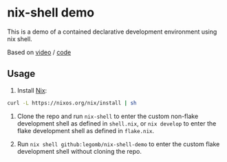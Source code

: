 # nix-shell demo

This is a demo of a contained declarative development environment using nix shell.

Based on [video](https://www.youtube.com/watch?v=yQwW8dkuHqw) / [code](https://github.com/vimjoyer/devshells-video)

## Usage

1. Install [Nix](https://nix.dev/install-nix):

  ```sh
  curl -L https://nixos.org/nix/install | sh
  ```

1. Clone the repo and run `nix-shell` to enter the custom non-flake development shell as defined in `shell.nix`, or `nix develop` to enter the flake development shell as defined in `flake.nix`.

2. Run `nix shell github:legomb/nix-shell-demo` to enter the custom flake development shell without cloning the repo.
